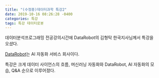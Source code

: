 ```yaml
---
title: "(수정중)데이터과학 특강2"
date: 2019-10-16 08:26:28 -0400
categories: 특강
tags: 특강 데이터로봇
---
```


데이터분석프로그래밍 전공강의시간에 DataRobot의 김형탁 한국지사님께서 특강을 오셨다. 

[DataRobot](https://www.datarobot.com/ko/)는 AI 자동화 서비스 회사이다.

특강은 크게 데이터 사이언스의 흐름, 머신러닝 자동화와 DataRobot, AI 자동화의 모습, Q&A 순으로 이루어졌다.
